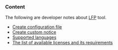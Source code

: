 ### Content
The following are developer notes about [LFP](https://github.com/YuriyLisovskiy/lfp) tool.

* [Create configuration file](create-config.md)
* [Create custom notice](custom-notice.md)
* [Supported languages](langs.md)
* [The list of available licenses and its requirements](licenses.md)